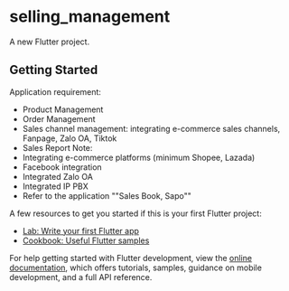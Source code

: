 # selling_management

A new Flutter project.

## Getting Started

Application requirement:
- Product Management
- Order Management
- Sales channel management: integrating e-commerce sales channels, Fanpage, Zalo OA, Tiktok
- Sales Report
Note:
- Integrating e-commerce platforms (minimum Shopee, Lazada)
- Facebook integration
- Integrated Zalo OA
- Integrated IP PBX
- Refer to the application ""Sales Book, Sapo""

A few resources to get you started if this is your first Flutter project:

- [Lab: Write your first Flutter app](https://docs.flutter.dev/get-started/codelab)
- [Cookbook: Useful Flutter samples](https://docs.flutter.dev/cookbook)

For help getting started with Flutter development, view the
[online documentation](https://docs.flutter.dev/), which offers tutorials,
samples, guidance on mobile development, and a full API reference.
